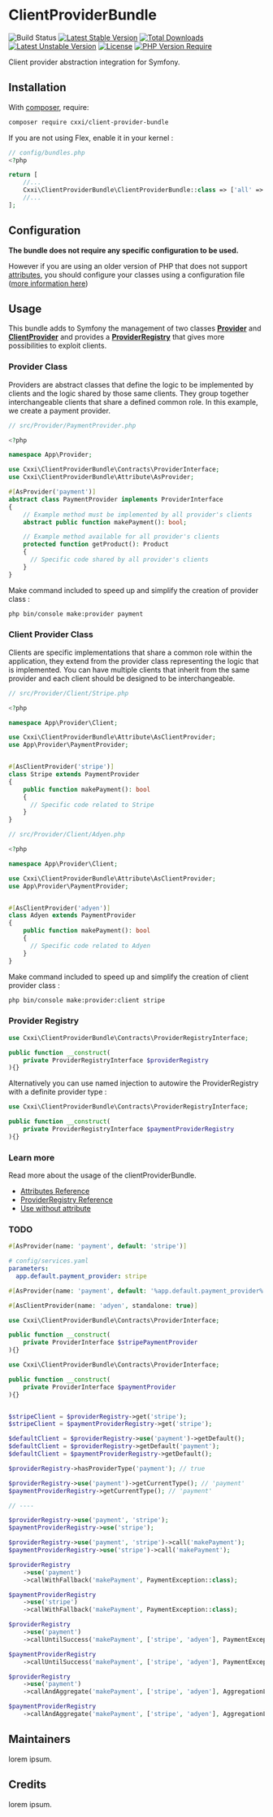 ClientProviderBundle
===============

![Build Status](https://github.com/cxxi/ClientProviderBundle/actions/workflows/ci.yaml/badge.svg)
[![Latest Stable Version](http://poser.pugx.org/cxxi/ClientProviderBundle/v)](https://packagist.org/packages/cxxi/ClientProviderBundle) [![Total Downloads](http://poser.pugx.org/cxxi/ClientProviderBundle/downloads)](https://packagist.org/packages/cxxi/ClientProviderBundle) [![Latest Unstable Version](http://poser.pugx.org/cxxi/ClientProviderBundle/v/unstable)](https://packagist.org/packages/cxxi/ClientProviderBundle) [![License](http://poser.pugx.org/cxxi/ClientProviderBundle/license)](https://packagist.org/packages/cxxi/ClientProviderBundle) [![PHP Version Require](http://poser.pugx.org/cxxi/ClientProviderBundle/require/php)](https://packagist.org/packages/cxxi/ClientProviderBundle)

Client provider abstraction integration for Symfony.

Installation
------------

With [composer](https://getcomposer.org), require:

```bash
composer require cxxi/client-provider-bundle
```

If you are not using Flex, enable it in your kernel :

```php
// config/bundles.php
<?php

return [
    //...
    Cxxi\ClientProviderBundle\ClientProviderBundle::class => ['all' => true],
    //...
];
```
Configuration
-------------

**The bundle does not require any specific configuration to be used.**  

However if you are using an older version of PHP that does not support [attributes](https://www.php.net/manual/en/language.attributes.overview.php), 
you should configure your classes using a configuration file ([more information here](https://www.todo.com))

Usage
-----

This bundle adds to Symfony the management of two classes [**Provider**](https://github.com/cxxi/ClientProviderBundle?tab=readme-ov-file#provider-class) and [**ClientProvider**](https://github.com/cxxi/ClientProviderBundle?tab=readme-ov-file#client-provider-class) and provides a [**ProviderRegistry**](https://github.com/cxxi/ClientProviderBundle?tab=readme-ov-file#provider-registry) that gives more possibilities to exploit clients.

### Provider Class

Providers are abstract classes that define the logic to be implemented by clients and the logic shared by those same clients.
They group together interchangeable clients that share a defined common role. In this example, we create a payment provider.

```php
// src/Provider/PaymentProvider.php

<?php 

namespace App\Provider;

use Cxxi\ClientProviderBundle\Contracts\ProviderInterface;
use Cxxi\ClientProviderBundle\Attribute\AsProvider;

#[AsProvider('payment')]
abstract class PaymentProvider implements ProviderInterface
{
	// Example method must be implemented by all provider's clients
	abstract public function makePayment(): bool;

	// Example method available for all provider's clients
	protected function getProduct(): Product
	{
	  // Specific code shared by all provider's clients
	}
}
```

Make command included to speed up and simplify the creation of provider class :

```bash
php bin/console make:provider payment
```

### Client Provider Class

Clients are specific implementations that share a common role within the application, they extend from the provider class representing the logic that is implemented. 
You can have multiple clients that inherit from the same provider and each client should be designed to be interchangeable.

```php
// src/Provider/Client/Stripe.php

<?php

namespace App\Provider\Client;

use Cxxi\ClientProviderBundle\Attribute\AsClientProvider;
use App\Provider\PaymentProvider;


#[AsClientProvider('stripe')]
class Stripe extends PaymentProvider
{
	public function makePayment(): bool
	{
	  // Specific code related to Stripe
	}
}
```

```php
// src/Provider/Client/Adyen.php

<?php

namespace App\Provider\Client;

use Cxxi\ClientProviderBundle\Attribute\AsClientProvider;
use App\Provider\PaymentProvider;


#[AsClientProvider('adyen')]
class Adyen extends PaymentProvider
{
	public function makePayment(): bool
	{
	  // Specific code related to Adyen
	}
}
```

Make command included to speed up and simplify the creation of client provider class :

```bash
php bin/console make:provider:client stripe
```

### Provider Registry

```php
use Cxxi\ClientProviderBundle\Contracts\ProviderRegistryInterface;

public function __construct(
    private ProviderRegistryInterface $providerRegistry
){}
```

Alternatively you can use named injection to autowire the ProviderRegistry with a definite provider type :


```php
use Cxxi\ClientProviderBundle\Contracts\ProviderRegistryInterface;

public function __construct(
    private ProviderRegistryInterface $paymentProviderRegistry
){}
```

### Learn more

Read more about the usage of the clientProviderBundle.

- [Attributes Reference](https://www.todo.com)
- [ProviderRegistry Reference](https://www.todo.com)
- [Use without attribute](https://www.todo.com)

### TODO

```php
#[AsProvider(name: 'payment', default: 'stripe')]
```

```yaml
# config/services.yaml
parameters:
  app.default.payment_provider: stripe
```

```php
#[AsProvider(name: 'payment', default: '%app.default.payment_provider%')]
```

```php
#[AsClientProvider(name: 'adyen', standalone: true)]
```

```php
use Cxxi\ClientProviderBundle\Contracts\ProviderInterface;

public function __construct(
    private ProviderInterface $stripePaymentProvider
){}
```

```php
use Cxxi\ClientProviderBundle\Contracts\ProviderInterface;

public function __construct(
	private ProviderInterface $paymentProvider
){}
```


```php

$stripeClient = $providerRegistry->get('stripe');
$stripeClient = $paymentProviderRegistry->get('stripe');

$defaultClient = $providerRegistry->use('payment')->getDefault();
$defaultClient = $providerRegistry->getDefault('payment');
$defaultClient = $paymentProviderRegistry->getDefault();

$providerRegistry->hasProviderType('payment'); // true

$providerRegistry->use('payment')->getCurrentType(); // 'payment'
$paymentProviderRegistry->getCurrentType(); // 'payment'

// ----

$providerRegistry->use('payment', 'stripe');
$paymentProviderRegistry->use('stripe');

$providerRegistry->use('payment', 'stripe')->call('makePayment');
$paymentProviderRegistry->use('stripe')->call('makePayment');

$providerRegistry
	->use('payment')
	->callWithFallback('makePayment', PaymentException::class);

$paymentProviderRegistry
	->use('stripe')
	->callWithFallback('makePayment', PaymentException::class);

$providerRegistry
	->use('payment')
	->callUntilSuccess('makePayment', ['stripe', 'adyen'], PaymentException::class);

$paymentProviderRegistry
	->callUntilSuccess('makePayment', ['stripe', 'adyen'], PaymentException::class);

$providerRegistry
	->use('payment')
	->callAndAggregate('makePayment', ['stripe', 'adyen'], AggregationLogicEnum::CONCAT);

$paymentProviderRegistry
	->callAndAggregate('makePayment', ['stripe', 'adyen'], AggregationLogicEnum::CONCAT);

```

Maintainers
-----------

lorem ipsum.

Credits
-------

lorem ipsum.
